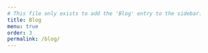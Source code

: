 ```yaml
---
# This file only exists to add the 'Blog' entry to the sidebar.
title: Blog
menu: true
order: 3
permalink: /blog/
---
```

